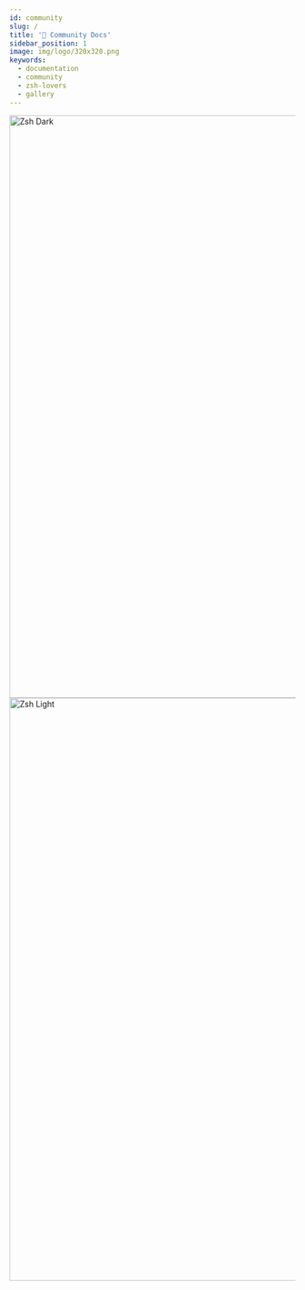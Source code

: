 ```yaml
---
id: community
slug: /
title: '👥 Community Docs'
sidebar_position: 1
image: img/logo/320x320.png
keywords:
  - documentation
  - community
  - zsh-lovers
  - gallery
---
```


<!-- @format -->

<div className="RightView">
  <img height="1024" width="768" src="/img/zsh/zsh1.png#gh-dark-mode-only" alt="Zsh Dark" />
  <img height="1024" width="768" src="/img/zsh/zsh2.png#gh-light-mode-only" alt="Zsh Light" />
</div>
